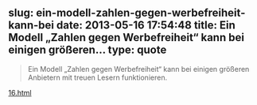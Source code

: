 slug: ein-modell-zahlen-gegen-werbefreiheit-kann-bei
date: 2013-05-16 17:54:48
title: Ein Modell „Zahlen gegen Werbefreiheit“ kann bei einigen größeren...
type: quote
---

> Ein Modell „Zahlen gegen Werbefreiheit“ kann bei einigen größeren Anbietern mit treuen Lesern funktionieren.

[16.html](http://meedia.de/internet/werbung-hat-sich-zu-weit-vom-nutzer-entfernt/2013/05/16.html)

